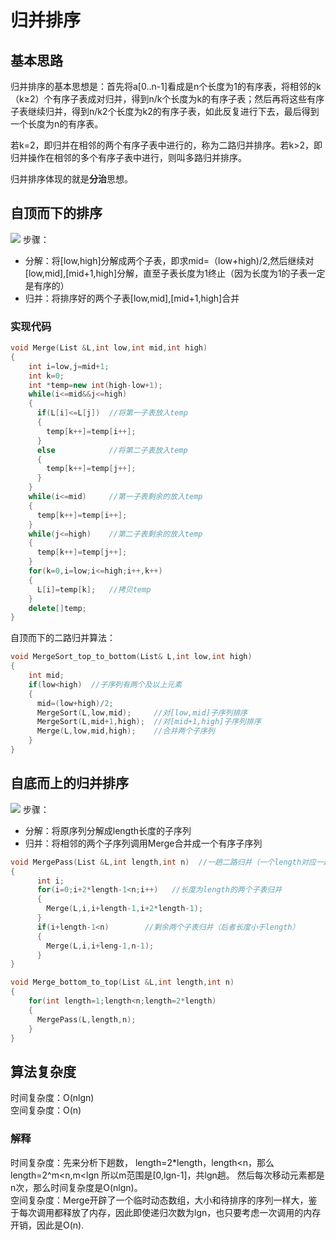 # 归并排序
## 基本思路
归并排序的基本思想是：首先将a[0..n-1]看成是n个长度为1的有序表，将相邻的k（k≥2）个有序子表成对归并，得到n/k个长度为k的有序子表；然后再将这些有序子表继续归并，得到n/k2个长度为k2的有序子表，如此反复进行下去，最后得到一个长度为n的有序表。

若k=2，即归并在相邻的两个有序子表中进行的，称为二路归并排序。若k>2，即归并操作在相邻的多个有序子表中进行，则叫多路归并排序。

归并排序体现的就是**分治**思想。
## 自顶而下的排序
![](https://img2018.cnblogs.com/blog/1475571/201908/1475571-20190815215439644-970972319.png)
步骤：
* 分解：将[low,high]分解成两个子表，即求mid=（low+high)/2,然后继续对[low,mid],[mid+1,high]分解，直至子表长度为1终止（因为长度为1的子表一定是有序的）
* 归并：将排序好的两个子表[low,mid],[mid+1,high]合并

### 实现代码
```cpp
void Merge(List &L,int low,int mid,int high)
{
    int i=low,j=mid+1;
    int k=0;
    int *temp=new int(high-low+1);
    while(i<=mid&&j<=high)
    {
      if(L[i]<=L[j])  //将第一子表放入temp
      {
        temp[k++]=temp[i++];
      }
      else            //将第二子表放入temp
      {
        temp[k++]=temp[j++];
      }
    }
    while(i<=mid)     //第一子表剩余的放入temp
    {
      temp[k++]=temp[i++];
    }
    while(j<=high)    //第二子表剩余的放入temp
    {
      temp[k++]=temp[j++];
    }
    for(k=0,i=low;i<=high;i++,k++)
    {
      L[i]=temp[k];   //拷贝temp
    }
    delete[]temp;
}
```
自顶而下的二路归并算法：
```cpp
void MergeSort_top_to_bottom(List& L,int low,int high)
{
    int mid;
    if(low<high)  //子序列有两个及以上元素
    {
      mid=(low+high)/2;
      MergeSort(L,low,mid);     //对[low,mid]子序列排序
      MergeSort(L,mid+1,high);  //对[mid+1,high]子序列排序
      Merge(L,low,mid,high);    //合并两个子序列
    }
}
```
## 自底而上的归并排序
![](https://img2018.cnblogs.com/blog/1475571/201908/1475571-20190815215458788-423458569.png)
步骤：
* 分解：将原序列分解成length长度的子序列
* 归并：将相邻的两个子序列调用Merge合并成一个有序子序列
```cpp
void MergePass(List &L,int length,int n)  //一趟二路归并（一个length对应一趟）
{
      int i;
      for(i=0;i+2*length-1<n;i++)   //长度为length的两个子表归并
      {
        Merge(L,i,i+length-1,i+2*length-1);
      }
      if(i+length-1<n)        //剩余两个子表归并（后者长度小于length）
      {
        Merge(L,i,i+leng-1,n-1);
      }
}
```
```cpp
void Merge_bottom_to_top(List &L,int length,int n)
{
    for(int length=1;length<n;length=2*length)
    {
      MergePass(L,length,n);
    }
}
```
## 算法复杂度
时间复杂度：O(nlgn)<br>
空间复杂度：O(n)<br>
### 解释
时间复杂度：先来分析下趟数，
length=2*length，length<n，那么length=2^m<n,m<lgn
所以m范围是[0,lgn-1]，共lgn趟。
然后每次移动元素都是n次，那么时间复杂度是O(nlgn)。<br>
空间复杂度：Merge开辟了一个临时动态数组，大小和待排序的序列一样大，鉴于每次调用都释放了内存，因此即使递归次数为lgn，也只要考虑一次调用的内存开销，因此是O(n).
